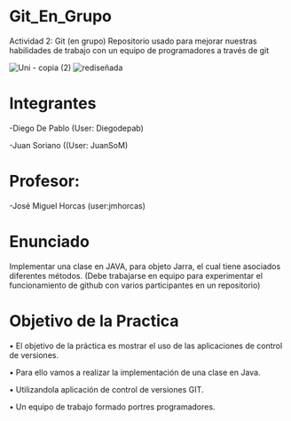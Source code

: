 # Git_En_Grupo

Actividad 2: Git (en grupo) Repositorio usado para mejorar nuestras habilidades de trabajo con un equipo de programadores a través de git

<p align="center">


![Uni - copia (2)](https://github.com/Leonard0black/A/assets/152276929/a999950b-42bd-4e18-abd5-103cb64429b8) ![rediseñada](https://github.com/Leonard0black/A/assets/152276929/9cc84bff-0d25-4cbf-a374-0b4816eeadc3)


  
# Integrantes
-Diego De Pablo (User: Diegodepab)

-Juan Soriano ((User: JuanSoM) 

# Profesor: 
-José Miguel Horcas (user:jmhorcas)

# Enunciado
Implementar	una	clase	en	JAVA,	para	objeto Jarra,	el	cual	tiene	asociados	diferentes métodos. (Debe trabajarse en equipo para experimentar el funcionamiento de github con varios participantes en un repositorio)

# Objetivo	de	la	Practica
• El objetivo de la práctica es mostrar el uso de las aplicaciones de control de versiones.

• Para ello vamos a realizar la implementación de una clase en Java.

• Utilizandola aplicación de control de versiones GIT.

• Un equipo de trabajo formado portres programadores.

